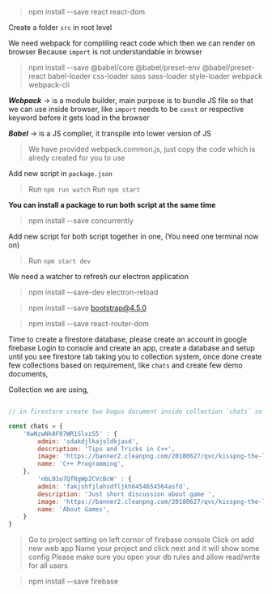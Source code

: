 > npm install --save react react-dom

Create a folder `src` in root level

We need webpack for compliling react code which then we can render on browser
Because `import` is not understandable in browser

> npm install --save @babel/core @babel/preset-env @babel/preset-react babel-loader css-loader sass sass-loader style-loader webpack webpack-cli

***Webpack*** -> is a module builder, main purpose is to bundle JS file so that we can use inside browser, like `import` needs to be `const` or respective keyword before it gets load in the browser

***Babel*** -> is a JS complier, it transpile into lower version of JS

> We have provided webpack.common.js, just copy the code which is alredy created for you to use

Add new script in `package.json`

> Run `npm run watch`
> Run `npm start`

**You can install a package to run both script at the same time**

> npm install --save concurrently

Add new script for both script together in one, (You need one terminal now on)

> Run `npm start dev`

We need a watcher to refresh our electron application

> npm install --save-dev electron-reload

> npm install --save bootstrap@4.5.0

> npm install --save react-router-dom

Time to create a firestore database, please create an account in google firebase
Login to console and create an app, create a database and setup until you see firestore tab taking you to collection system, once done create few collections based on requirement, like `chats` and create few demo documents,

Collection we are using,

```javascript

// in firestore create two bogus document inside collection `chats` so that you can fetch something in the first place to see if connection is correct or not

const chats = {
    'KwNzwNk8F07WR1SlxzS5' : {
        admin: 'sdakdjlkajsldkjasd',
        description: 'Tips and Tricks in C++',
        image: 'https://banner2.cleanpng.com/20180627/qvc/kisspng-the-legend-of-zelda-majora-s-mask-discord-compute-discord-icon-5b3371b7b55eb4.6840271215300981037429.jpg',
        name: 'C++ Programming',
    },
        'nbL01o7QfRgWp2CVcBcW' : {
        admin: 'fakjshfjlahsdfljkh6454654564asfd',
        description: 'Just short discussion about game ',
        image: 'https://banner2.cleanpng.com/20180627/qvc/kisspng-the-legend-of-zelda-majora-s-mask-discord-compute-discord-icon-5b3371b7b55eb4.6840271215300981037429.jpg',
        name: 'About Games',
    }
}

```

> Go to project setting on left cornor of firebase console
> Click on add new web app
> Name your project and click next and it will show some config
> Please make sure you open your db rules and allow read/write for all users

> npm install --save firebase